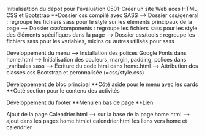 Initialisattion du dépot pour l'évaluation 0501-Créer un site Web aces HTML, CSS et Bootstrap
**Dossier css compilé avec SASS
--> Dossier css/general : regroupe les fichiers sass pour le style sur les éléments principaux de la page
--> Dossier css/components : regroupe les fichiers sass pour les style des éléments spécifiques dans la page
--> Dossier css/tools : regroupe les fichiers sass pour les variables, mixins ou autres utilisés pour sass

Développement du menu
--> Installation des polices Google Fonts dans home.html
--> Initialisation des couleurs, margin, padding, polices dans _varibales.sass
--> Ecriture du code html dans home.html
--> Attribution des classes css Bootstrap et peronnalisée (=css/style.css)

Développement de bloc principal
**Côté aside pour le menu avec les cards
**Coté section pour le contenu des activités

Développement du footer
**Menu en bas de page
**Lien

Ajout de la page Calendrier.html
--> sur la base de la page home.html
--> ajout dans les pages home.htmlet calendrier.html les liens vers home et calendrier
